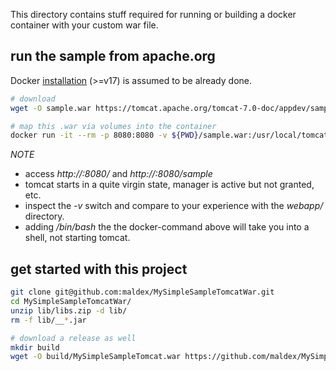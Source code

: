 This directory contains stuff required for running or building a docker container with your custom war file. 

## run the sample from apache.org
Docker [installation](README.docker-install.md) (>=v17) is assumed to be already done.
```bash
# download
wget -O sample.war https://tomcat.apache.org/tomcat-7.0-doc/appdev/sample/sample.war

# map this .war via volumes into the container
docker run -it --rm -p 8080:8080 -v ${PWD}/sample.war:/usr/local/tomcat/webapps/sample.war tomcat:8.5.33-jre8
```
>
*NOTE*
- access _http://<ip>:8080/_ and _http://<ip>:8080/sample_ 
- tomcat starts in a quite virgin state, manager is active but not granted, etc.
- inspect the _-v_ switch and compare to your experience with the _webapp/_ directory.
- adding _/bin/bash_ the the docker-command above will take you into a shell, not starting tomcat.
> 

## get started with this project
```bash
git clone git@github.com:maldex/MySimpleSampleTomcatWar.git
cd MySimpleSampleTomcatWar/
unzip lib/libs.zip -d lib/
rm -f lib/__*.jar

# download a release as well
mkdir build
wget -O build/MySimpleSampleTomcat.war https://github.com/maldex/MySimpleSampleTomcatWar/releases/download/pre-3/MySimpleSampleTomcat.war
```